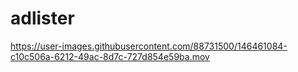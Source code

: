 # adlister


https://user-images.githubusercontent.com/88731500/146461084-c10c506a-6212-49ac-8d7c-727d854e59ba.mov

